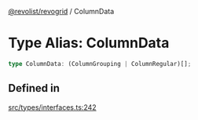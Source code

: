 [@revolist/revogrid](README.md) / ColumnData

# Type Alias: ColumnData

```ts
type ColumnData: (ColumnGrouping | ColumnRegular)[];
```

## Defined in

[src/types/interfaces.ts:242](https://github.com/revolist/revogrid/blob/0ab93afcbb5b98b002edc76b162fc6cdefa047cd/src/types/interfaces.ts#L242)
